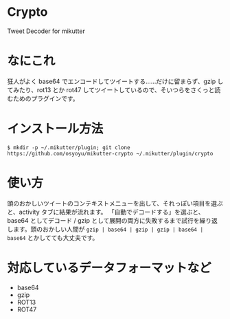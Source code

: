 Crypto
======
Tweet Decoder for mikutter

# なにこれ
狂人がよく base64 でエンコードしてツイートする……だけに留まらず、gzip してみたり、rot13 とか rot47 してツイートしているので、そいつらをさくっと読むためのプラグインです。


# インストール方法

    $ mkdir -p ~/.mikutter/plugin; git clone https://github.com/osyoyu/mikutter-crypto ~/.mikutter/plugin/crypto


# 使い方
頭のおかしいツイートのコンテキストメニューを出して、それっぽい項目を選ぶと、activity タブに結果が流れます。
「自動でデコードする」を選ぶと、base64 としてデコード / gzip として展開の両方に失敗するまで試行を繰り返します。頭のおかしい人間が `gzip | base64 | gzip | gzip | base64 | base64` とかしてても大丈夫です。


# 対応しているデータフォーマットなど
* base64
* gzip
* ROT13
* ROT47
